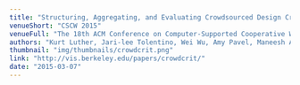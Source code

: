 ```yaml
---
title: "Structuring, Aggregating, and Evaluating Crowdsourced Design Critique"
venueShort: "CSCW 2015"
venueFull: "The 18th ACM Conference on Computer-Supported Cooperative Work and Social Computing"
authors: "Kurt Luther, Jari-lee Tolentino, Wei Wu, Amy Pavel, Maneesh Agrawala, Brian Bailey, Björn Hartmann, Steven Dow"
thumbnail: "img/thumbnails/crowdcrit.png"
link: "http://vis.berkeley.edu/papers/crowdcrit/"
date: "2015-03-07"
---
```


